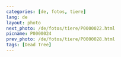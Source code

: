 ```yaml
---
categories: [de, fotos, tiere]
lang: de
layout: photo
next_photo: /de/fotos/tiere/P0000022.html
picname: P0000024
prev_photo: /de/fotos/tiere/P0000028.html
tags: [Dead Tree]
---
```

